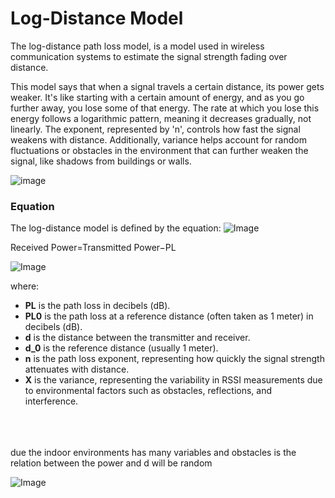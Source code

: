 # Log-Distance Model


The log-distance path loss model, is a model used in wireless communication systems to estimate the signal strength fading over distance.

This model says that when a signal travels a certain distance, its power gets weaker. It's like starting with a certain amount of energy, and as you go further away, you lose some of that energy. The rate at which you lose this energy follows a logarithmic pattern, meaning it decreases gradually, not linearly. The exponent, represented by 'n', controls how fast the signal weakens with distance. Additionally, variance helps account for random fluctuations or obstacles in the environment that can further weaken the signal, like shadows from buildings or walls.






![image](https://th.bing.com/th/id/OIP.Wrxi54B8iAiWg3NDK8rZ2gHaCC?w=340&h=96&c=7&r=0&o=5&dpr=1.3&pid=1.7)




### Equation

The log-distance model is defined by the equation:
![Image](https://awesomescreenshot.s3.amazonaws.com/image/5195608/46639741-532b0adb751d73992a4c30a5ff71aa58.png?X-Amz-Algorithm=AWS4-HMAC-SHA256&X-Amz-Credential=AKIAJSCJQ2NM3XLFPVKA%2F20240309%2Fus-east-1%2Fs3%2Faws4_request&X-Amz-Date=20240309T143127Z&X-Amz-Expires=28800&X-Amz-SignedHeaders=host&X-Amz-Signature=42523a01574a8ffd0cff6364824db07622c373e176c95a8e1bde368ea3c4dd8e)

Received Power=Transmitted Power−PL

![Image](https://awesomescreenshot.s3.amazonaws.com/image/5195608/46639793-51a0b323134556bb4b33dedb164fa933.png?X-Amz-Algorithm=AWS4-HMAC-SHA256&X-Amz-Credential=AKIAJSCJQ2NM3XLFPVKA%2F20240309%2Fus-east-1%2Fs3%2Faws4_request&X-Amz-Date=20240309T143600Z&X-Amz-Expires=28800&X-Amz-SignedHeaders=host&X-Amz-Signature=314c441dec97615771def3a23c3cac21f4e928165a69d60df81451988efcc5d6)


where:

- **PL** is the path loss in decibels (dB).
 - **PL0** is the path loss at a reference distance (often taken as 1 meter) in decibels (dB).
- **d** is the distance between the transmitter and receiver.
- **d_0** is the reference distance (usually 1 meter).
- **n** is the path loss exponent, representing how quickly the signal strength attenuates with distance.
- **X** is the variance, representing the variability in RSSI measurements due to environmental factors such as obstacles, reflections, and interference.


<br>
<br>
<br>
due the indoor environments has many variables and obstacles is the relation between the power and d will be random

![Image](https://miro.medium.com/v2/resize:fit:640/format:webp/1*AJaeF3YaujNdtCvMS325nQ.png)


